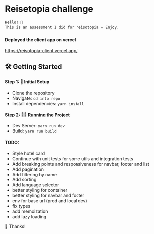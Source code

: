 # Reisetopia challenge

```code
Hello! 🙌
This is an assessment I did for reisotopia ⭐️ Enjoy.
```

#### Deployed the client app on vercel

https://reisotopia-client.vercel.app/

## 🛠️ Getting Started

#### Step 1: 🚀 Initial Setup

- Clone the repository
- Navigate: `cd into repo`
- Install dependencies: `yarn install`

#### Step 2: 🏃‍♂️ Running the Project

- Dev Server: `yarn run dev`
- Build: `yarn run build`

#### TODO:

- Style hotel card
- Continue with unit tests for some utils and integration tests
- Add breaking points and responsiveness for navbar, footer and list
- Add pagination
- Add filtering by name
- Add sorting
- Add language selector
- better styling for container
- better styling for navbar and footer
- env for base url (prod and local dev)
- fix types
- add memoization
- add lazy loading

🎉 Thanks!
